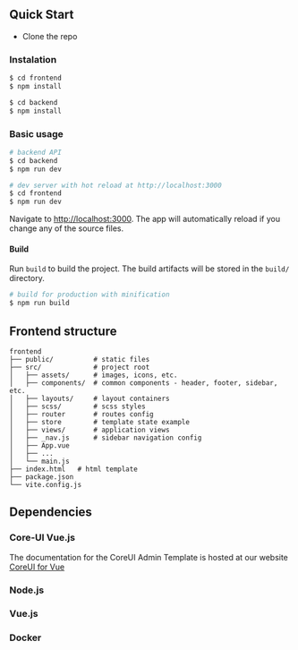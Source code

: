 ## Quick Start

- Clone the repo

### Instalation

``` bash
$ cd frontend
$ npm install
```
``` bash
$ cd backend
$ npm install
```


### Basic usage

``` bash
# backend API
$ cd backend
$ npm run dev
```
``` bash
# dev server with hot reload at http://localhost:3000
$ cd frontend
$ npm run dev
```


Navigate to [http://localhost:3000](http://localhost:3000). The app will automatically reload if you change any of the source files.

#### Build

Run `build` to build the project. The build artifacts will be stored in the `build/` directory.

```bash
# build for production with minification
$ npm run build
```

## Frontend structure



```
frontend
├── public/          # static files
├── src/             # project root
│   ├── assets/      # images, icons, etc.
│   ├── components/  # common components - header, footer, sidebar, etc.
│   ├── layouts/     # layout containers
│   ├── scss/        # scss styles
│   ├── router       # routes config
│   ├── store        # template state example 
│   ├── views/       # application views
│   ├── _nav.js      # sidebar navigation config
│   ├── App.vue
│   ├── ...
│   └── main.js
├── index.html   # html template
├── package.json
└── vite.config.js
```

## Dependencies

### Core-UI Vue.js

The documentation for the CoreUI Admin Template is hosted at our website [CoreUI for Vue](https://coreui.io/vue/docs/getting-started/introduction.html)

### Node.js

### Vue.js

### Docker
